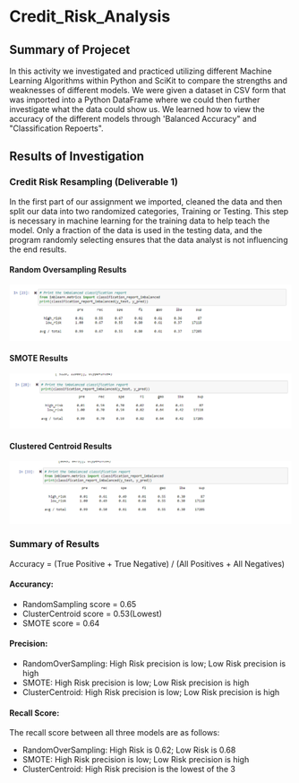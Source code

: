 # Credit_Risk_Analysis

## Summary of Projecet

In this activity we investigated and practiced utilizing different Machine Learning Algorithms within Python and SciKit to compare the strengths and weaknesses of different models. We were given a dataset in CSV form that was imported into a Python DataFrame where we could then further investigate what the data could show us. We learned how to view the accuracy of the different models through 'Balanced Accuracy" and "Classification Repoerts".

## Results of Investigation

### Credit Risk Resampling (Deliverable 1)

In the first part of our assignment we imported, cleaned the data and then split our data into two randomized categories, Training or Testing. This step is necessary in machine learning for the training data to help teach the model. Only a fraction of the data is used in the testing data, and the program randomly selecting ensures that the data analyst is not influencing the end results.

#### Random Oversampling Results

![Naive_Oversampling](https://github.com/MXV0921/Credit_Risk_Analysis/blob/main/Images/Naive_Random_Oversampling.png)

#### SMOTE Results

![SMOTE](https://github.com/MXV0921/Credit_Risk_Analysis/blob/main/Images/SMOTE_Oversampling.png)

#### Clustered Centroid Results

![Clustered_Centroid](https://github.com/MXV0921/Credit_Risk_Analysis/blob/main/Images/Clustered_Centroids.png)

### Summary of Results

Accuracy = (True Positive + True Negative) / (All Positives + All Negatives)

#### Accurancy:

- RandomSampling score = 0.65
- ClusterCentroid score = 0.53(Lowest)
- SMOTE score = 0.64

#### Precision:

- RandomOverSampling: High Risk precision is low; Low Risk precision is high
- SMOTE: High Risk precision is low; Low Risk precision is high
- ClusterCentroid: High Risk precision is low; Low Risk precision is high

#### Recall Score:

The recall score between all three models are as follows:

- RandomOverSampling: High Risk is 0.62; Low Risk is 0.68
- SMOTE: High Risk precision is low; Low Risk precision is high
- ClusterCentroid: High Risk precision is the lowest of the 3
